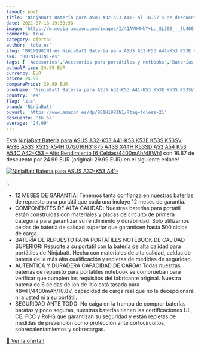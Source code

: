```yaml
---
layout: post
title: 'NinjaBatt Batería para ASUS A32-K53 A41- al 16.67 % de descuento'
date: 2021-07-16 19:30:58
image: 'https://m.media-amazon.com/images/I/41AV0MHbY+L._SL500_._SL400_.jpg'
comments: true
category: ofertas
author: 'tole.es'
slug: 'B01N198IN1-es NinjaBatt Batería para ASUS A32-K53 A41-K53 K53E K53S...'
sku: 'B01N198IN1-es'
tags: [ 'Accesorios','Accesorios para portátiles y netbooks','Baterías para portátiles y netbooks','Informática','asus','ninjabatt', ]
actualPrice: 24.99 EUR
currency: EUR
price: 24.99
comparePrice: 29.99 EUR
prodname: 'NinjaBatt Batería para ASUS A32-K53 A41-K53 K53E K53S K53SV A53E A53S X53S X54H 07G016H31875 A43S X44H K53SD A53 A54 K53 A54C A42-K53 - Alto Rendimiento [6 Celdas/4400mAh/48Wh]'
country: 'es'
flag: '🇪🇸'
brand: 'NinjaBatt'
buyurl: 'https://www.amazon.es/dp/B01N198IN1/?tag=tolees-21'
descuento: '16.67'
average: '24.99'
---
```


Está [NinjaBatt Batería para ASUS A32-K53 A41-K53 K53E K53S K53SV A53E A53S X53S X54H 07G016H31875 A43S X44H K53SD A53 A54 K53 A54C A42-K53 - Alto Rendimiento [6 Celdas/4400mAh/48Wh]](https://www.amazon.es/dp/B01N198IN1/?tag=tolees-21) con 16.67 de descuento por 24.99 EUR (original: 29.99 EUR) en el siguiente enlace!

[![NinjaBatt Batería para ASUS A32-K53 A41-](https://m.media-amazon.com/images/I/41AV0MHbY+L._SL500_._SL400_.jpg)](https://www.amazon.es/dp/B01N198IN1/?tag=tolees-21)

ℹ️:

- 12 MESES DE GARANTÍA: Tenemos tanta confianza en nuestras baterías de repuesto para portátil que cada una incluye 12 meses de garantía.
- COMPONENTES DE ALTA CALIDAD: Nuestras baterías para portátil están construidas con materiales y placas de circuito de primera categoría para garantizar su rendimiento y durabilidad. Solo utilizamos celdas de batería de calidad superior que garanticen hasta 500 ciclos de carga.
- BATERÍA DE REPUESTO PARA PORTÁTILES NOTEBOOK DE CALIDAD SUPERIOR: Resucite a su portátil con la batería de alta calidad para portátiles de Ninjabatt. Hecha con materiales de alta calidad, celdas de batería de la más alta cualificación y repletas de medidas de seguridad.
- AUTÉNTICA Y DURADERA CAPACIDAD DE CARGA: Todas nuestras baterías de repuesto para portátiles notebook se comprueban para verificar que cumplen los requisitos del fabricante original. Nuestra batería de 6 celdas de ion de litio está tasada para 48wH/4400mAh/10.8V, capacidad de carga real que no le decepcionará ni a usted ni a su portátil.
- SEGURIDAD ANTE TODO: No caiga en la trampa de comprar baterías baratas y poco seguras, nuestras baterías tienen las certificaciones UL, CE, FCC y RoHS que garantizan su seguridad y están repletas de medidas de prevención como protección ante cortocircuitos, sobrecalentamientos y sobrecargas.

[🛒 Ver la oferta!!](https://www.amazon.es/dp/B01N198IN1/?tag=tolees-21)
